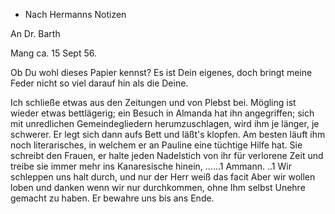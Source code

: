 + Nach Hermanns Notizen

An Dr. Barth

 Mang ca. 15 Sept 56.

Ob Du wohl dieses Papier kennst? Es ist Dein eigenes, doch bringt meine Feder nicht so viel darauf hin als die Deine.

Ich schließe etwas aus den Zeitungen und von Plebst bei. Mögling ist wieder etwas bettlägerig; ein Besuch in Almanda hat ihn angegriffen; sich mit unredlichen Gemeindegliedern herumzuschlagen, wird ihm je länger, je schwerer. Er legt sich dann aufs Bett und läßt's klopfen. Am besten läuft ihm noch literarisches, in welchem er an Pauline eine tüchtige Hilfe hat. Sie schreibt den Frauen, er halte jeden Nadelstich von ihr für verlorene Zeit und treibe sie immer mehr ins Kanaresische hinein, ......1 Ammann. ..1 Wir schleppen uns halt durch, und nur der Herr weiß das facit Aber wir wollen loben und danken wenn wir nur durchkommen, ohne Ihm selbst Unehre gemacht zu haben. Er bewahre uns bis ans Ende.

